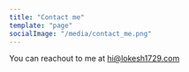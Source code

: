 ```yaml
---
title: "Contact me"
template: "page"
socialImage: "/media/contact_me.png"
---
```


You can reachout to me at [hi@lokesh1729.com](mailto:hi@lokesh1729.com?subject=Hey%20Lokesh%20👋)